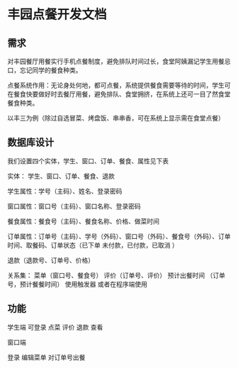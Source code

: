 # 丰园点餐开发文档


## 需求

对丰园餐厅用餐实行手机点餐制度，避免排队时间过长，食堂阿姨漏记学生用餐忌口，忘记同学的餐食种类。

点餐系统作用：无论身处何地，都可点餐，系统提供餐食需要等待的时间，学生可在餐食快要做好时去餐厅用餐，避免排队、食堂拥挤，在系统上还可一目了然食堂餐食种类。

以丰三为例（除过自选冒菜、烤盘饭、串串香，可在系统上显示需在食堂点餐）

## 数据库设计

我们设置四个实体，学生、窗口、订单、餐食、属性见下表



实体：
学生、窗口、订单、餐食、退款

学生属性：学号（主码）、姓名、登录密码

窗口属性：窗口号（主码）、窗口名称、登录密码

餐食属性：餐食号（主码）、餐食名称、价格、做菜时间

订单属性：订单号（主码）、学号（外码）、窗口号（外码）、餐食号（外码）、订单时间、取餐码、订单状态（已下单 未付款，已付款，已取消 ）

退款（退款号、订单号、价格）

关系集：
菜单（窗口号、餐食号）
评价（订单号、评价）
预计出餐时间 （订单号，预计餐餐时间）  使用触发器   或者在程序端使用



## 功能
学生端  可登录 点菜 评价 退款 查看

窗口端

登录 编辑菜单 对订单号出餐
